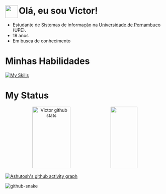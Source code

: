 
<div style="display: inline_block">
 <img src="https://user-images.githubusercontent.com/74038190/212284087-bbe7e430-757e-4901-90bf-4cd2ce3e1852.gif" width="40px" align="left">
 <h1 aling="center">Olá, eu sou Victor!</h1>
</div>

<p>
<ul>
  <li>Estudante de Sistemas de informação na <a href="https://upe.br">Universidade de Pernambuco</a> (UPE).</li>
  <li>18 anos</li>
  <li>Em busca de conhecimento</li>
</ul>

 
</p>

<h1>Minhas Habilidades</h1>

 [![My Skills](https://skillicons.dev/icons?i=react,javascript,css,html,python,c,vscode,vercel,vite&theme=dark)](https://skillicons.dev)

##


<h1>My Status</h1>
<div align="center">
 
 <img width="49%" height="195px" src="https://github-readme-stats.vercel.app/api?username=devictor8&show_icons=true&count_private=true&hide_border=true&title_color=328da8&icon_color=328da8&text_color=dedede&bg_color=0d1117" alt="Victor github stats" /> 
 <img width="41%" height="195px" src="https://github-readme-stats.vercel.app/api/top-langs/?username=devictor8&layout=compact&hide_border=true&title_color=328da8&text_color=ededed&bg_color=0d1117" />
</div>

[![Ashutosh's github activity graph](https://github-readme-activity-graph.vercel.app/graph?username=devictor8&bg_color=0d1117&color=e0e0e0&line=0055ff&point=808080&area=true&hide_border=true)](https://github.com/ashutosh00710/github-readme-activity-graph)

<picture align="center">
  <source media="(prefers-color-scheme: dark)" srcset="https://github.com/devictor8/devictor8/blob/output/github-contribution-grid-snake-dark.svg" />
  <source media="(prefers-color-scheme: light)" srcset="https://github.com/devictor8/devictor8/blob/output/github-contribution-grid-snake.svg" />
  <img alt="github-snake" src="https://github.com/devictor8/devictor8/blob/output/github-contribution-grid-snake.svg" />
</picture>
